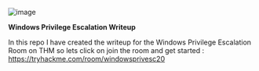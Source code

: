 ![image](https://github.com/Anirudh-Saxena/Windows-Privilege-Escalation-WriteUP/assets/73027020/22bb8cc0-1023-4db4-b1a1-c32c9d8523bd)

**Windows Privilege Escalation Writeup**

In this repo I have created the writeup for the Windows Privilege Escalation Room on THM so lets click on join the room and get started : https://tryhackme.com/room/windowsprivesc20
